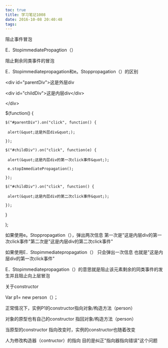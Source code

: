 ```yaml
---
toc: true
title: 学习笔记1008
date: 2016-10-08 20:40:48
tags:
---
```

阻止事件冒泡

E．StopimmediatePropagtion（）

阻止剩余同类事件的冒泡

E．Stopimmediatepropagation和e。Stoppropagation（）的区别

 &lt;div id=&quot;parentDiv&quot;&gt;这是外层div

   &lt;div id=&quot;childDiv&quot;&gt;这是内层div&lt;/div&gt;

  &lt;/div&gt;

   $(function() {

    $("#parentDiv").on("click", function() {

     alert(&quot;这是外层div&quot;);

    });

    $("#childDiv").on("click", function(e) {

     alert(&quot;这是内层div的第一次click事件&quot;);

     e.stopImmediatePropagation();

    });

    $("#childDiv").on("click", function() {

     alert(&quot;这是内层div的第二次click事件&quot;);

    });

   }

   );

如果使用e。Stoppropagation（），弹出两次信息  第一次是&quot;这是内层div的第一次click事件&quot;第二次是&quot;这是内层div的第二次click事件&quot;

如果使用E．Stopimmediatepropagation（）  只会弹出一次信息  也就是&quot;这是内层div的第一次click事件&quot;

E．Stopimmediatepropagation（）的意思就是阻止该元素剩余的同类事件的发生并且阻止向上层冒泡

关于constructor

Var p1= new  person（）；

正常情况下，实例P1的constructor指向对象/构造方法（person）

对象的原型也有自己的constructor  指回对象/构造方法（person）

当原型的constructor  指向改变时，实例的constructor也随着改变

人为修改构造器（contructor）的指向   目的是纠正&quot;指向器指向错误&quot;这个问题